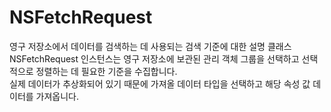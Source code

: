 # NSFetchRequest
영구 저장소에서 데이터를 검색하는 데 사용되는 검색 기준에 대한 설명 클래스  
NSFetchRequest 인스턴스는 영구 저장소에 보관된 관리 객체 그룹을 선택하고 선택적으로 정렬하는 데 필요한 기준을 수집합니다.  
실제 데이터가 추상화되어 있기 때문에 가져올 데이터 타입을 선택하고 해당 속성 값 데이터를 가져옵니다.

